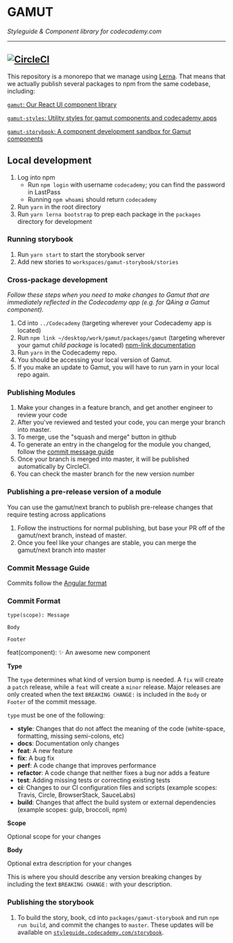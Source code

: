 # GAMUT

_Styleguide & Component library for codecademy.com_

---

## [![CircleCI](https://circleci.com/gh/RyzacInc/gamut.svg?style=svg&circle-token=3d9adfca5a8b44e7297ceb18e032e89a11d223a2)](https://circleci.com/gh/RyzacInc/gamut)

This repository is a monorepo that we manage using [Lerna](https://lernajs.io/). That means that we actually publish several packages to npm from the same codebase, including:

[`gamut`: Our React UI component library](/packages/gamut/README.md)

[`gamut-styles`: Utility styles for gamut components and codecademy apps](/packages/gamut-styles/README.md)

[`gamut-storybook`: A component development sandbox for Gamut components](/workspaces/gamut-storybook/README.md)

## Local development

1.  Log into npm
    * Run `npm login` with username `codecademy`; you can find the password in LastPass
    * Running `npm whoami` should return `codecademy`
2.  Run `yarn` in the root directory
3.  Run `yarn lerna bootstrap` to prep each package in the `packages` directory for development

### Running storybook

1.  Run `yarn start` to start the storybook server
1.  Add new stories to `workspaces/gamut-storybook/stories`

### Cross-package development

_Follow these steps when you need to make changes to Gamut that are immediately reflected in the Codecademy app (e.g. for QAing a Gamut component)._

1.  Cd into `../Codecademy` (targeting wherever your Codecademy app is located)
2.  Run `npm link ~/desktop/work/gamut/packages/gamut` (targeting wherever your gamut _child package_ is located) [npm-link documentation](https://docs.npmjs.com/cli/link)
3.  Run `yarn` in the Codecademy repo.
4.  You should be accessing your local version of Gamut.
5.  If you make an update to Gamut, you will have to run yarn in your local repo again.

### Publishing Modules

1.  Make your changes in a feature branch, and get another engineer to review your code
1.  After you've reviewed and tested your code, you can merge your branch into master.
1.  To merge, use the "squash and merge" button in github
1.  To generate an entry in the changelog for the module you changed, follow the [commit message guide](#commit-message-guide)
1.  Once your branch is merged into master, it will be published automatically by CircleCI.
1.  You can check the master branch for the new version number

### Publishing a pre-release version of a module

You can use the gamut/next branch to publish pre-release changes that require testing across applications

1.  Follow the instructions for normal publishing, but base your PR off of the gamut/next branch, instead of master.
1.  Once you feel like your changes are stable, you can merge the gamut/next branch into master

### Commit Message Guide

Commits follow the [Angular format](https://github.com/angular/angular/blob/master/CONTRIBUTING.md#commit)

### Commit Format

```
type(scope): Message

Body

Footer
```

feat(component): :sparkles: An awesome new component

**Type**

The `type` determines what kind of version bump is needed. A `fix` will create a `patch` release, while a `feat` will create a `minor` release. Major releases are only created when the text `BREAKING CHANGE:` is included in the `Body` or `Footer` of the commit message.

`type` must be one of the following:

* **style**: Changes that do not affect the meaning of the code (white-space, formatting, missing semi-colons, etc)
* **docs**: Documentation only changes
* **feat**: A new feature
* **fix**: A bug fix
* **perf**: A code change that improves performance
* **refactor**: A code change that neither fixes a bug nor adds a feature
* **test**: Adding missing tests or correcting existing tests
* **ci**: Changes to our CI configuration files and scripts (example scopes: Travis, Circle, BrowserStack, SauceLabs)
* **build**: Changes that affect the build system or external dependencies (example scopes: gulp, broccoli, npm)

**Scope**

Optional scope for your changes

**Body**

Optional extra description for your changes

This is where you should describe any version breaking changes by including the text `BREAKING CHANGE:` with your description.

### Publishing the storybook

1.  To build the story, book, cd into `packages/gamut-storybook` and run `npm run build`, and commit the changes to `master`. These updates will be available on [`styleguide.codecademy.com/storybook`](http://styleguide.codecademy.com/storybook).

